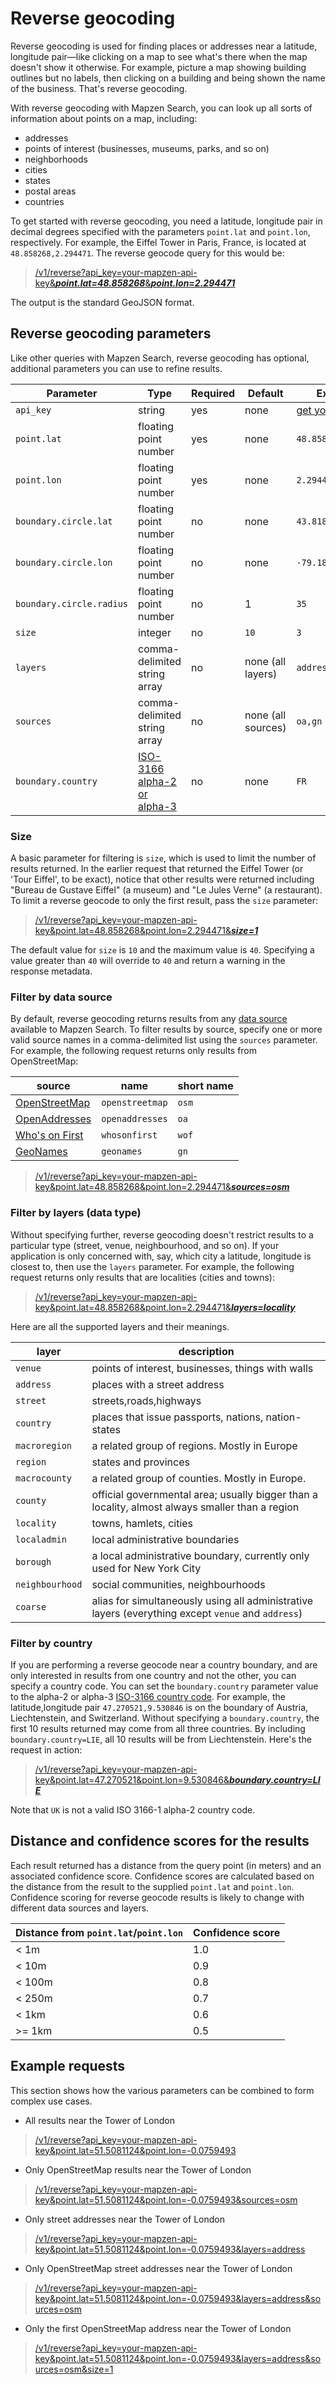 # Reverse geocoding

Reverse geocoding is used for finding places or addresses near a latitude, longitude pair&mdash;like clicking on a map to see what's there when the map doesn't show it otherwise. For example, picture a map showing building outlines but no labels, then clicking on a building and being shown the name of the business. That's reverse geocoding.

With reverse geocoding with Mapzen Search, you can look up all sorts of information about points on a map, including:

* addresses
* points of interest (businesses, museums, parks, and so on)
* neighborhoods
* cities
* states
* postal areas
* countries

To get started with reverse geocoding, you need a latitude, longitude pair in decimal degrees specified with the parameters `point.lat` and `point.lon`, respectively.  For example, the Eiffel Tower in Paris, France, is located at `48.858268,2.294471`. The reverse geocode query for this would be:

>[/v1/reverse?api_key=your-mapzen-api-key&___point.lat=48.858268___&___point.lon=2.294471___](https://mapzen.com/search/explorer/?query=reverse&point.lat=48.858268&point.lon=2.294471)

The output is the standard GeoJSON format.

## Reverse geocoding parameters

Like other queries with Mapzen Search, reverse geocoding has optional, additional parameters you can use to refine results.

Parameter | Type | Required | Default | Example
--- | --- | --- | --- | ---
`api_key` | string | yes | none | [get yours here](https://mapzen.com/developers)
`point.lat` | floating point number | yes | none | `48.858268`
`point.lon` | floating point number | yes | none | `2.294471`
`boundary.circle.lat` | floating point number | no | none | `43.818156` 
`boundary.circle.lon` | floating point number | no | none | `-79.186484` 
`boundary.circle.radius` | floating point number | no | 1 | `35` 
`size` | integer | no | `10` | `3`
`layers` | comma-delimited string array | no | none (all layers) | `address,locality`
`sources` | comma-delimited string array | no | none (all sources) | `oa,gn`
`boundary.country` | <a href="https://en.wikipedia.org/wiki/ISO_3166-1" target="\_blank">ISO-3166 alpha-2 or alpha-3</a> | no | none | `FR`

### Size

A basic parameter for filtering is `size`, which is used to limit the number of results returned. In the earlier request that returned the Eiffel Tower (or 'Tour Eiffel', to be exact), notice that other results were returned including "Bureau de Gustave Eiffel" (a museum) and "Le Jules Verne" (a restaurant). To limit a reverse geocode to only the first result, pass the `size` parameter:

>[/v1/reverse?api_key=your-mapzen-api-key&point.lat=48.858268&point.lon=2.294471&___size=1___](https://mapzen.com/search/explorer/?query=reverse&point.lat=48.858268&point.lon=2.294471&size=1)

The default value for `size` is `10` and the maximum value is `40`. Specifying a value greater than `40` will override to `40` and return a warning in the response metadata.

### Filter by data source

By default, reverse geocoding returns results from any [data source](data-sources.md) available to Mapzen Search. To filter results by source, specify one or more valid source names in a comma-delimited list using the `sources` parameter. For example, the following request returns only results from OpenStreetMap:

| source | name | short name |
|---|---|---|
| [OpenStreetMap](http://www.openstreetmap.org/) | `openstreetmap` | `osm` |
| [OpenAddresses](http://openaddresses.io/) | `openaddresses` | `oa` |
| [Who's on First](https://whosonfirst.mapzen.com) | `whosonfirst` | `wof` |
| [GeoNames](http://www.geonames.org/) | `geonames` | `gn` |

>[/v1/reverse?api_key=your-mapzen-api-key&point.lat=48.858268&point.lon=2.294471&___sources=osm___](https://mapzen.com/search/explorer/?query=reverse&point.lat=48.858268&point.lon=2.294471&sources=osm)

### Filter by layers (data type)

Without specifying further, reverse geocoding doesn't restrict results to a particular type (street, venue, neighbourhood, and so on).  If your application is only concerned with, say, which city a latitude, longitude is closest to, then use the `layers` parameter.  For example, the following request returns only results that are localities (cities and towns):

>[/v1/reverse?api_key=your-mapzen-api-key&point.lat=48.858268&point.lon=2.294471&___layers=locality___](https://mapzen.com/search/explorer/?query=reverse&point.lat=48.858268&point.lon=2.294471&layers=locality)

Here are all the supported layers and their meanings.

|layer|description|
|----|----|
|`venue`|points of interest, businesses, things with walls|
|`address`|places with a street address|
|`street`|streets,roads,highways|
|`country`|places that issue passports, nations, nation-states|
|`macroregion`|a related group of regions. Mostly in Europe|
|`region`|states and provinces|
|`macrocounty`|a related group of counties. Mostly in Europe.|
|`county`|official governmental area; usually bigger than a locality, almost always smaller than a region|
|`locality`|towns, hamlets, cities|
|`localadmin`|local administrative boundaries|
|`borough`| a local administrative boundary, currently only used for New York City|
|`neighbourhood`|social communities, neighbourhoods|
|`coarse`|alias for simultaneously using all administrative layers (everything except `venue` and `address`)|

### Filter by country

If you are performing a reverse geocode near a country boundary, and are only interested in results from one country and not the other, you can specify a country code. You can set the `boundary.country` parameter value to the alpha-2 or alpha-3 [ISO-3166 country code](https://en.wikipedia.org/wiki/ISO_3166-1). For example, the latitude,longitude pair `47.270521,9.530846` is on the boundary of Austria, Liechtenstein, and Switzerland. Without specifying a `boundary.country`, the first 10 results returned may come from all three countries. By including `boundary.country=LIE`, all 10 results will be from Liechtenstein. Here's the request in action:

>[/v1/reverse?api_key=your-mapzen-api-key&point.lat=47.270521&point.lon=9.530846&___boundary.country=LIE___](https://mapzen.com/search/explorer/?query=reverse&point.lat=47.270521&point.lon=9.530846&boundary.country=LIE)

Note that `UK` is not a valid ISO 3166-1 alpha-2 country code.

## Distance and confidence scores for the results

Each result returned has a distance from the query point (in meters) and an associated confidence score. Confidence scores are calculated based on the distance from the result to the supplied `point.lat` and `point.lon`. Confidence scoring for reverse geocode results is likely to change with different data sources and layers.

Distance from `point.lat`/`point.lon` | Confidence score
--- | ---
&lt; 1m | 1.0
&lt; 10m | 0.9
&lt; 100m | 0.8
&lt; 250m | 0.7
&lt; 1km | 0.6
&gt;= 1km | 0.5

## Example requests

This section shows how the various parameters can be combined to form complex use cases.

* All results near the Tower of London
>[/v1/reverse?api_key=your-mapzen-api-key&point.lat=51.5081124&point.lon=-0.0759493](https://mapzen.com/search/explorer/?query=reverse&point.lat=51.5081124&point.lon=-0.0759493)

* Only OpenStreetMap results near the Tower of London
>[/v1/reverse?api_key=your-mapzen-api-key&point.lat=51.5081124&point.lon=-0.0759493&sources=osm](https://mapzen.com/search/explorer/?query=reverse&point.lat=51.5081124&point.lon=-0.0759493&sources=osm)

* Only street addresses near the Tower of London
>[/v1/reverse?api_key=your-mapzen-api-key&point.lat=51.5081124&point.lon=-0.0759493&layers=address](https://mapzen.com/search/explorer/?query=reverse&point.lat=51.5081124&point.lon=-0.0759493&layers=address)

* Only OpenStreetMap street addresses near the Tower of London
>[/v1/reverse?api_key=your-mapzen-api-key&point.lat=51.5081124&point.lon=-0.0759493&layers=address&sources=osm](https://mapzen.com/search/explorer/?query=reverse&point.lat=51.5081124&point.lon=-0.0759493&layers=address&sources=osm)

* Only the first OpenStreetMap address near the Tower of London
>[/v1/reverse?api_key=your-mapzen-api-key&point.lat=51.5081124&point.lon=-0.0759493&layers=address&sources=osm&size=1](https://mapzen.com/search/explorer/?query=reverse&point.lat=51.5081124&point.lon=-0.0759493&layers=address&sources=osm&size=1)
